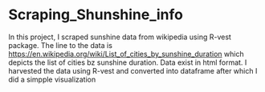 # Scraping_Shunshine_info
In this project, I  scraped sunshine data from wikipedia using R-vest package.
The line to the data is https://en.wikipedia.org/wiki/List_of_cities_by_sunshine_duration which depicts the list of cities bz sunshine duration. Data exist in html format.
I harvested the data using R-vest and converted into dataframe after which I did a simpple visualization
